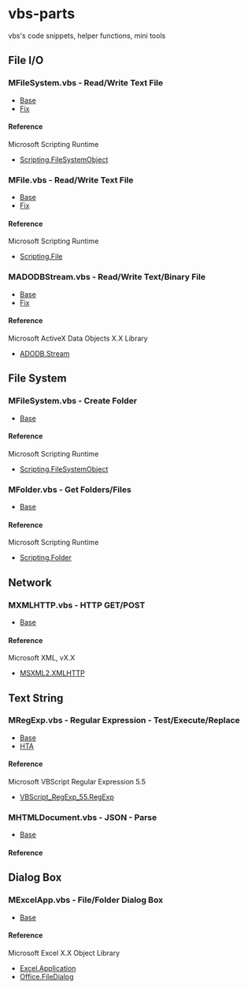 # vbs-parts

vbs's code snippets, helper functions, mini tools

## File I/O

### MFileSystem.vbs - Read/Write Text File

- [Base](vbs/MFileSystem.vbs)
- [Fix](vbs_/MFileSystem.vbs)

#### Reference

Microsoft Scripting Runtime
- [Scripting.FileSystemObject](https://docs.microsoft.com/en-us/previous-versions/windows/internet-explorer/ie-developer/scripting-articles/z9ty6h50(v=vs.84))

### MFile.vbs - Read/Write Text File

- [Base](vbs/MFile.vbs)
- [Fix](vbs_/MFile.vbs)

#### Reference

Microsoft Scripting Runtime
- [Scripting.File](https://docs.microsoft.com/en-us/previous-versions/windows/internet-explorer/ie-developer/scripting-articles/1ft05taf(v=vs.84))

### MADODBStream.vbs - Read/Write Text/Binary File

- [Base](vbs/MADODBStream.vbs)
- [Fix](vbs_/MADODBStream.vbs)

#### Reference

Microsoft ActiveX Data Objects X.X Library
- [ADODB.Stream](https://docs.microsoft.com/en-us/office/client-developer/access/desktop-database-reference/stream-object-ado)

## File System

### MFileSystem.vbs - Create Folder

- [Base](vbs/MFileSystem.vbs)

#### Reference

Microsoft Scripting Runtime
- [Scripting.FileSystemObject](https://docs.microsoft.com/en-us/previous-versions/windows/internet-explorer/ie-developer/scripting-articles/z9ty6h50(v=vs.84))

### MFolder.vbs - Get Folders/Files

- [Base](vbs/MFolder.vbs)

#### Reference

Microsoft Scripting Runtime
- [Scripting.Folder](https://docs.microsoft.com/en-us/previous-versions/windows/internet-explorer/ie-developer/scripting-articles/1c87day3(v=vs.84))

## Network

### MXMLHTTP.vbs - HTTP GET/POST

- [Base](vbs/MXMLHTTP.vbs)

#### Reference

Microsoft XML, vX.X
- [MSXML2.XMLHTTP](https://docs.microsoft.com/en-us/previous-versions/windows/desktop/ms759148(v=vs.85))

## Text String

### MRegExp.vbs - Regular Expression - Test/Execute/Replace

- [Base](vbs/MRegExp.vbs)
- [HTA](vbs.hta/Test_MRegExp.vbs.hta)

#### Reference

Microsoft VBScript Regular Expression 5.5
- [VBScript_RegExp_55.RegExp](https://docs.microsoft.com/en-us/previous-versions/windows/internet-explorer/ie-developer/scripting-articles/6wzad2b2(v=vs.84))

### MHTMLDocument.vbs - JSON - Parse

- [Base](vbs/MHTMLDocument.vbs)

#### Reference



## Dialog Box

### MExcelApp.vbs - File/Folder Dialog Box

- [Base](vbs/MExcelApp.vbs)

#### Reference

Microsoft Excel X.X Object Library
- [Excel.Application](https://docs.microsoft.com/en-us/office/vba/api/excel.application(object))
- [Office.FileDialog](https://docs.microsoft.com/en-us/office/vba/api/office.filedialog)
